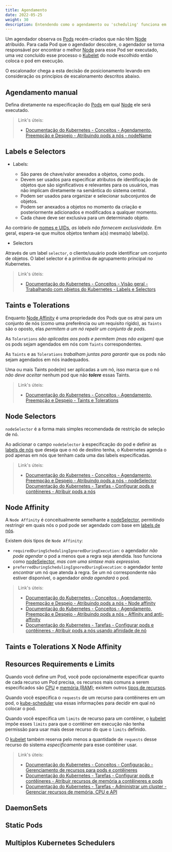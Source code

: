 ```yaml
---
title: Agendamento
date: 2022-05-25
weight: 30
description: Entendendo como o agendamento ou 'scheduling' funciona em cluster Kubernetes.
---
```


Um agendador observa os [Pods](../02_objetos/#pods) recém-criados que não têm [Node](https://kubernetes.io/docs/concepts/architecture/nodes/) atribuído. Para cada Pod que o agendador descobre, o agendador se torna responsável por encontrar o melhor [Node](https://kubernetes.io/docs/concepts/architecture/nodes/) para esse Pod ser executado, uma vez concluído esse processo o [Kubelet](../01_componentes/#kubelet) do node escolhido então coloca o pod em execução.

O escalonador chega a esta decisão de posicionamento levando em consideração os princípios de escalonamento descritos abaixo.

## Agendamento manual

Defina diretamente na especificação do [Pods](../02_objetos/#pods) em qual [Node](https://kubernetes.io/docs/concepts/architecture/nodes/) ele será executado.

> Link's úteis:
>
> - [Documentação do Kubernetes - Conceitos - Agendamento, Preempção e Despejo - Atribuindo pods a nós - nodeName](https://kubernetes.io/docs/concepts/scheduling-eviction/assign-pod-node/#nodename)

## Labels e Selectors

- Labels:

  - São pares de chave/valor anexados a objetos, como pods.
  - Devem ser usados ​​para especificar atributos de identificação de objetos que são significativos e relevantes para os usuários, mas não implicam diretamente na semântica do sistema central.
  - Podem ser usados ​​para organizar e selecionar subconjuntos de objetos.
  - Podem ser anexados a objetos no momento da criação e posteriormente adicionados e modificados a qualquer momento.
  - Cada chave deve ser exclusiva para um determinado objeto.

Ao contrário de [nomes e UIDs](https://kubernetes.io/docs/concepts/overview/working-with-objects/names/), *as labels não fornecem exclusividade*. Em geral, espera-se que muitos objetos tenham a(s) mesma(s) label(s).

- Selectors

Através de um label `selector`, o cliente/usuário pode identificar um conjunto de objetos. O label selector é a primitiva de agrupamento principal no Kubernetes.

> Link's úteis:
>
> - [Documentação do Kubernetes - Conceitos - Visão geral - Trabalhando com objetos do Kubernetes - Labels e Selectors](https://kubernetes.io/docs/concepts/overview/working-with-objects/labels/)

## Taints e Tolerations

Enquanto [Node Affinity](#node-affinity) é uma propriedade dos Pods que os atrai para um conjunto de nós (como uma preferência ou um requisito rígido), as `Taints` são o oposto, elas *permitem a um nó repelir um conjunto de pods*.

As `Tolerations` *são aplicadas aos pods e permitem (mas não exigem)* que os pods sejam agendados em nós com `Taints` correspondentes.

As `Taints` e as `Tolerations` *trabalham juntas para garantir* que os pods não sejam agendados em nós inadequados.

Uma ou mais Taints pode(m) ser aplicadas a um nó, isso marca que o nó *não deve aceitar* nenhum pod que não ***tolere*** essas Taints.

> Link's úteis:
>
> - [Documentação do Kubernetes - Conceitos - Agendamento, Preempção e Despejo - Taints e Tolerations](https://kubernetes.io/docs/concepts/scheduling-eviction/taint-and-toleration/)

## Node Selectors

`nodeSelector` é a forma mais simples recomendada de restrição de seleção de nó.

Ao adicionar o campo `nodeSelector` à especificação do pod e definir as [labels de nós](https://kubernetes.io/docs/concepts/scheduling-eviction/assign-pod-node/#built-in-node-labels) que deseja que o nó de destino tenha, o Kubernetes agenda o pod apenas em nós que tenham cada uma das labels especificadas.

> Link's úteis:
>
> - [Documentação do Kubernetes - Conceitos - Agendamento, Preempção e Despejo - Atribuindo pods a nós - nodeSelector](https://kubernetes.io/docs/concepts/scheduling-eviction/assign-pod-node/#nodeselector)
> [Documentação do Kubernetes - Tarefas - Configurar pods e contêineres - Atribuir pods a nós](https://kubernetes.io/docs/tasks/configure-pod-container/assign-pods-nodes/)

## Node Affinity

A `Node Affinity` é conceitualmente semelhante a [nodeSelector](#node-selectors), permitindo restringir em quais nós o pod pode ser agendado com base em [labels de nós](https://kubernetes.io/docs/concepts/scheduling-eviction/assign-pod-node/#built-in-node-labels).

Existem dois tipos de `Node Affinity`:

- `requiredDuringSchedulingIgnoredDuringExecution`: o agendador *não pode agendar* o pod a menos que a regra seja atendida. Isso funciona como [nodeSelector](#node-selectors), *mas com uma sintaxe mais expressiva*.
- `preferredDuringSchedulingIgnoredDuringExecution`: o agendador *tenta encontrar* um nó que atenda à regra. Se um nó correspondente não estiver disponível, o agendador *ainda agendará* o pod.

> Link's úteis:
>
> - [Documentação do Kubernetes - Conceitos - Agendamento, Preempção e Despejo - Atribuindo pods a nós - Node affinity](https://kubernetes.io/docs/concepts/scheduling-eviction/assign-pod-node/#node-affinity)
> - [Documentação do Kubernetes - Conceitos - Agendamento, Preempção e Despejo - Atribuindo pods a nós - Affinity and anti-affinity](https://kubernetes.io/docs/concepts/scheduling-eviction/assign-pod-node/#affinity-and-anti-affinity)
> - [Documentação do Kubernetes - Tarefas - Configurar pods e contêineres - Atribuir pods a nós usando afinidade de nó](https://kubernetes.io/docs/tasks/configure-pod-container/assign-pods-nodes-using-node-affinity/)

## Taints e Tolerations X Node Affinity

## Resources Requirements e Limits

Quando você define um Pod, você pode opcionalmente especificar quanto de cada recurso um Pod precisa, os recursos mais comuns a serem especificados são [CPU](https://kubernetes.io/docs/concepts/configuration/manage-resources-containers/#meaning-of-cpu) e [memória (RAM)](https://kubernetes.io/docs/concepts/configuration/manage-resources-containers/#meaning-of-memory); existem outros [tipos de recursos](https://kubernetes.io/docs/concepts/configuration/manage-resources-containers/#resource-types).

Quando você especifica o `requests` de um recurso para contêineres em um pod, o [kube-scheduler](../01_componentes/#scheduler) usa essas informações para decidir em qual nó colocar o pod.

Quando você especifica um `limits` de recurso para um contêiner, o [kubelet](../01_componentes/#kubelet) impõe esses `limits` para que o contêiner em execução não tenha permissão para usar mais desse recurso do que o `limits` definido.

O [kubelet](../01_componentes/#kubelet) também reserva pelo menos a quantidade de `requests` desse recurso do sistema *especificamente* para esse contêiner usar.

> Link's úteis:
>
> - [Documentação do Kubernetes - Conceitos - Configuração - Gerenciamento de recursos para pods e contêineres](https://kubernetes.io/docs/concepts/configuration/manage-resources-containers/)
> - [Documentação do Kubernetes - Tarefas - Configurar pods e contêineres - Atribuir recursos de memória a contêineres e pods](https://kubernetes.io/docs/tasks/configure-pod-container/assign-memory-resource/)
> - [Documentação do Kubernetes - Tarefas - Administrar um cluster - Gerenciar recursos de memória, CPU e API](https://kubernetes.io/docs/tasks/administer-cluster/manage-resources/)

## DaemonSets

## Static Pods

## Multiplos Kubernetes Schedulers

